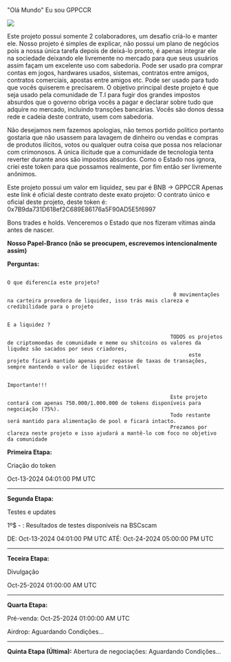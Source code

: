 "Olá Mundo" Eu sou GPPCCR

<img src="pessoas_pobres_com_computadores_ruins.ico">


Este projeto possui somente 2 colaboradores, um desafio criá-lo e manter ele. Nosso projeto é simples de explicar, não possui um plano de negócios pois a nossa única tarefa depois de deixá-lo pronto, é apenas integrar ele na sociedade deixando ele livremente no mercado para que seus usuários assim façam um excelente uso com sabedoria. Pode ser usado pra comprar contas em jogos, hardwares usados, sistemas, contratos entre amigos, contratos comerciais, apostas entre amigos etc. Pode ser usado para tudo que vocês quiserem e precisarem. O objetivo principal deste projeto é que seja usado pela comunidade de T.I para fugir dos grandes impostos absurdos que o governo obriga vocês a pagar e declarar sobre tudo que adquire no mercado, incluindo transções bancárias. Vocês são donos dessa rede e cadeia deste contrato, usem com sabedoria.

Não desejamos nem fazemos apologias, não temos portido político portanto gostaria que não usassem para lavagem de dinheiro ou vendas e compras de produtos ilícitos, votos ou qualquer outra coisa que possa nos relacionar com crimonosos. A única ilicitude que a comunidade de tecnologia tenta reverter durante anos são impostos absurdos. Como o Estado nos ignora, criei este token para que possamos realmente, por fim então ser livremente anônimos.

Este projeto possui um valor em liquidez, seu par é BNB -> GPPCCR Apenas este link é oficial deste contrato deste exato projeto:
O contrato único e oficial deste projeto, deste token é: 0x7B9da731D618ef2C689E86176a5F90AD5E5f6997



Bons trades e holds. Venceremos o Estado que nos fizeram vítimas ainda antes de nascer.



<strong> Nosso Papel-Branco (não se preocupem, escrevemos intencionalmente assim) </strong>

<strong>Perguntas:</strong>

                                                                                                O que diferencía este projeto?

                                                          0 movimentações na carteira provedora de liquidez, isso trás mais clareza e credibilidade para o projeto

                                                                                                E a liquidez ?

                                                         TODOS os projetos de criptomoedas de comunidade e meme ou shitcoins os valores da liqudez são sacados por seus criadores,
                                                               este projeto ficará mantido apenas por repasse de taxas de transações, sempre mantendo o valor de liquidez estável

                                                                                                Importante!!!
                                                                                                
                                                         Este projeto contará com apenas 750.000/1.000.000 de tokens disponíveis para negociação (75%).
                                                         Todo restante será mantido para alimentação de pool e ficará intacto.
                                                         Prezamos por clareza neste projeto e isso ajudará a mantê-lo com foco no objetivo da comunidade


<p></p>
<strong>Primeira Etapa:</strong> <p></p>
Criação do token
<p></p>
Oct-13-2024 04:01:00 PM UTC


<hr>
<strong>Segunda Etapa:</strong> <p></p>
Testes e updates
<p></p>
1º$ - : Resultados de testes disponíveis na BSCscam
<p></p>
DE: Oct-13-2024 04:01:00 PM UTC
ATÉ: Oct-24-2024 05:00:00 PM UTC


<hr>
<strong>Teceira Etapa:</strong> <p></p>
Divulgação <p></p>
Oct-25-2024 01:00:00 AM UTC


<hr>
<strong>Quarta Etapa:</strong> <p></p>
Pré-venda: Oct-25-2024 01:00:00 AM UTC
<p></p>
Airdrop: Aguardando Condições...


<hr>
<strong>Quinta Etapa (Última):</strong>
Abertura de negociações: Aguardando Condições...

